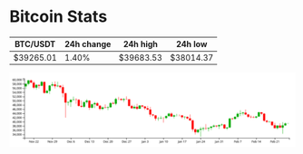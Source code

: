 # Bitcoin Stats

BTC/USDT|24h change|24h high|24h low|
|---|---|---|---|
|$39265.01|1.40%|$39683.53|$38014.37|

<img src="./chart.svg">
